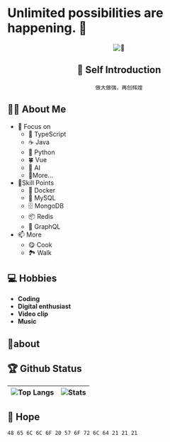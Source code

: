 # Unlimited possibilities are happening. 👋

<div align="center">

![🦑](https://count.getloli.com/get/@:MoLing-Dong?theme=moebooru)

## 🤷 Self Introduction

    做大做强，再创辉煌

</div>

## 👨‍💻 About Me

- 🌱 Focus on
  - 🚤 TypeScript
  - ☕ Java
  - 🐍 Python
  - 🍀 Vue
  - 🧠 AI
  - 💯More...
- 🔧Skill Points
  - 🐳 Docker
  - 🐘 MySQL
  - 🗄️ MongoDB
  - 📦 Redis
  - 🧩 GraphQL
- 📫 More
  - 😋 Cook
  - 🏞 Walk

## 💻 Hobbies

- **Coding**
- **Digital enthusiast**
- **Video clip**
- **Music**

## 🤖about

## 🏆 Github Status

| ![Top Langs](https://github-readme-stats.vercel.app/api/top-langs/?username=MoLing-Dong&theme=buefy&hide_border=true&hide=Shell,BAtchfile,Stylus) | ![Stats](https://github-readme-stats.vercel.app/api?username=MoLing-Dong&show_icons=true&include_all_commits=true&theme=buefy&hide_border=true) |
| ------------------------------------------------------------------------------------------------------------------------------------------------- | ----------------------------------------------------------------------------------------------------------------------------------------------- |

## 📝 Hope

```auto
48 65 6C 6C 6F 20 57 6F 72 6C 64 21 21 21
```
